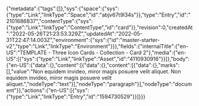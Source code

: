 {"metadata":{"tags":[]},"sys":{"space":{"sys":{"type":"Link","linkType":"Space","id":"abjv67t9l34s"}},"type":"Entry","id":"2101686837","contentType":{"sys":{"type":"Link","linkType":"ContentType","id":"card"}},"revision":0,"createdAt":"2022-05-26T21:23:53.329Z","updatedAt":"2022-05-31T22:47:14.003Z","environment":{"sys":{"id":"master-starter-v2","type":"Link","linkType":"Environment"}}},"fields":{"internalTitle":{"en-US":"TEMPLATE - Three Icon Cards - Collection - Card 2"},"media":{"en-US":[{"sys":{"type":"Link","linkType":"Asset","id":"4110930916"}}]},"body":{"en-US":{"data":{},"content":[{"data":{},"content":[{"data":{},"marks":[],"value":"Non equidem invideo, miror magis posuere velit aliquet. Non equidem invideo, miror magis posuere velit aliquet.","nodeType":"text"}],"nodeType":"paragraph"}],"nodeType":"document"}},"actions":{"en-US":[{"sys":{"type":"Link","linkType":"Entry","id":"1594730529"}}]}}}